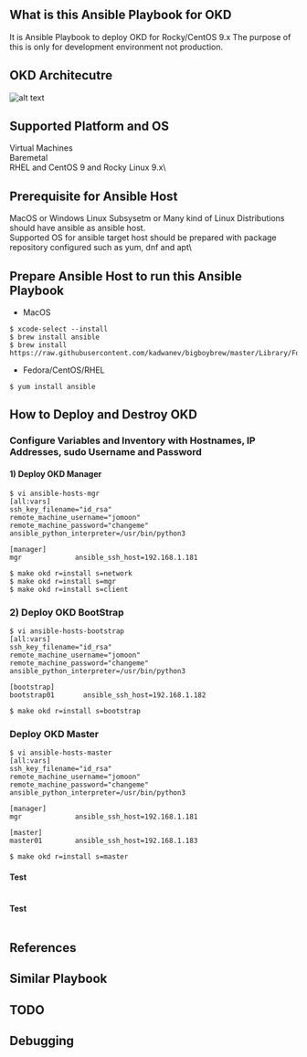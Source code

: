 ## What is this Ansible Playbook for OKD
It is Ansible Playbook to deploy OKD for Rocky/CentOS 9.x
The purpose of this is only for development environment not production.

## OKD Architecutre
![alt text]()

## Supported Platform and OS
Virtual Machines\
Baremetal\
RHEL and CentOS 9 and Rocky Linux 9.x\

## Prerequisite for Ansible Host
MacOS or Windows Linux Subsysetm or Many kind of Linux Distributions should have ansible as ansible host.\
Supported OS for ansible target host should be prepared with package repository configured such as yum, dnf and apt\

## Prepare Ansible Host to run this Ansible Playbook
* MacOS
```
$ xcode-select --install
$ brew install ansible
$ brew install https://raw.githubusercontent.com/kadwanev/bigboybrew/master/Library/Formula/sshpass.rb
```

* Fedora/CentOS/RHEL
```
$ yum install ansible
```

## How to Deploy and Destroy OKD
### Configure Variables and Inventory with Hostnames, IP Addresses, sudo Username and Password
#### 1) Deploy OKD Manager
```
$ vi ansible-hosts-mgr
[all:vars]
ssh_key_filename="id_rsa"
remote_machine_username="jomoon"
remote_machine_password="changeme"
ansible_python_interpreter=/usr/bin/python3

[manager]
mgr             ansible_ssh_host=192.168.1.181

$ make okd r=install s=network
$ make okd r=install s=mgr
$ make okd r=install s=client
```

### 2) Deploy OKD BootStrap
```
$ vi ansible-hosts-bootstrap
[all:vars]
ssh_key_filename="id_rsa"
remote_machine_username="jomoon"
remote_machine_password="changeme"
ansible_python_interpreter=/usr/bin/python3

[bootstrap]
bootstrap01       ansible_ssh_host=192.168.1.182

$ make okd r=install s=bootstrap
```

### Deploy OKD Master
```
$ vi ansible-hosts-master
[all:vars]
ssh_key_filename="id_rsa"
remote_machine_username="jomoon"
remote_machine_password="changeme"
ansible_python_interpreter=/usr/bin/python3

[manager]
mgr             ansible_ssh_host=192.168.1.181

[master]
master01        ansible_ssh_host=192.168.1.183

$ make okd r=install s=master
```


#### Test
```
```

#### Test
```
```


## References

## Similar Playbook

## TODO

## Debugging

